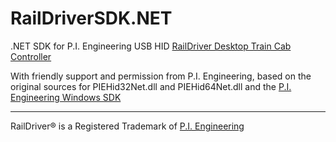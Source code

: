 # RailDriverSDK.NET
.NET SDK for P.I. Engineering USB HID [RailDriver Desktop Train Cab Controller](https://raildriver.com/)

With friendly support and permission from P.I. Engineering, based on the original sources for PIEHid32Net.dll and PIEHid64Net.dll and the [P.I. Engineering Windows SDK](https://xkeys.com/software/developer/developerwindowssdk.html)

---
RailDriver® is a Registered Trademark of [P.I. Engineering](http://piengineering.com/) 